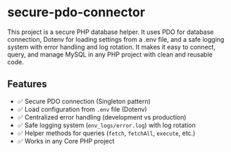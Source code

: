 # secure-pdo-connector
This project is a secure PHP database helper. It uses PDO for database connection, Dotenv for loading settings from a .env file, and a safe logging system with error handling and log rotation. It makes it easy to connect, query, and manage MySQL in any PHP project with clean and reusable code.



## Features
- ✅ Secure PDO connection (Singleton pattern)  
- ✅ Load configuration from `.env` file (Dotenv)  
- ✅ Centralized error handling (development vs production)  
- ✅ Safe logging system (`env_logs/error.log`) with log rotation  
- ✅ Helper methods for queries (`fetch`, `fetchAll`, `execute`, etc.)  
- ✅ Works in any Core PHP project
